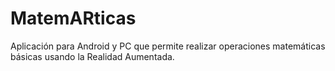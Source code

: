 # MatemARticas
Aplicación para Android y PC que permite realizar operaciones matemáticas básicas usando la Realidad Aumentada.
